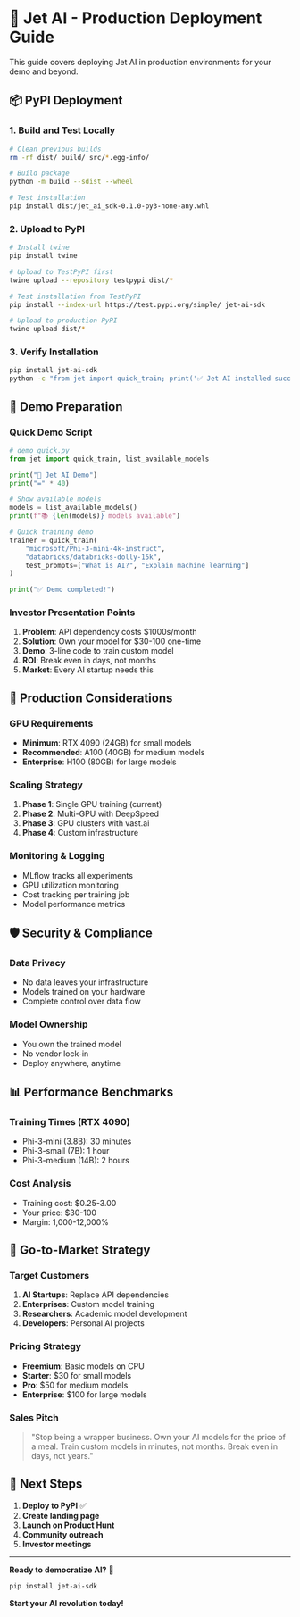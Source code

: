 # 🚀 Jet AI - Production Deployment Guide

This guide covers deploying Jet AI in production environments for your demo and beyond.

## 📦 PyPI Deployment

### **1. Build and Test Locally**
```bash
# Clean previous builds
rm -rf dist/ build/ src/*.egg-info/

# Build package
python -m build --sdist --wheel

# Test installation
pip install dist/jet_ai_sdk-0.1.0-py3-none-any.whl
```

### **2. Upload to PyPI**
```bash
# Install twine
pip install twine

# Upload to TestPyPI first
twine upload --repository testpypi dist/*

# Test installation from TestPyPI
pip install --index-url https://test.pypi.org/simple/ jet-ai-sdk

# Upload to production PyPI
twine upload dist/*
```

### **3. Verify Installation**
```bash
pip install jet-ai-sdk
python -c "from jet import quick_train; print('✅ Jet AI installed successfully!')"
```

## 🎯 Demo Preparation

### **Quick Demo Script**
```python
# demo_quick.py
from jet import quick_train, list_available_models

print("🚀 Jet AI Demo")
print("=" * 40)

# Show available models
models = list_available_models()
print(f"📚 {len(models)} models available")

# Quick training demo
trainer = quick_train(
    "microsoft/Phi-3-mini-4k-instruct",
    "databricks/databricks-dolly-15k",
    test_prompts=["What is AI?", "Explain machine learning"]
)

print("✅ Demo completed!")
```

### **Investor Presentation Points**
1. **Problem**: API dependency costs $1000s/month
2. **Solution**: Own your model for $30-100 one-time
3. **Demo**: 3-line code to train custom model
4. **ROI**: Break even in days, not months
5. **Market**: Every AI startup needs this

## 🔧 Production Considerations

### **GPU Requirements**
- **Minimum**: RTX 4090 (24GB) for small models
- **Recommended**: A100 (40GB) for medium models
- **Enterprise**: H100 (80GB) for large models

### **Scaling Strategy**
1. **Phase 1**: Single GPU training (current)
2. **Phase 2**: Multi-GPU with DeepSpeed
3. **Phase 3**: GPU clusters with vast.ai
4. **Phase 4**: Custom infrastructure

### **Monitoring & Logging**
- MLflow tracks all experiments
- GPU utilization monitoring
- Cost tracking per training job
- Model performance metrics

## 🛡️ Security & Compliance

### **Data Privacy**
- No data leaves your infrastructure
- Models trained on your hardware
- Complete control over data flow

### **Model Ownership**
- You own the trained model
- No vendor lock-in
- Deploy anywhere, anytime

## 📊 Performance Benchmarks

### **Training Times (RTX 4090)**
- Phi-3-mini (3.8B): 30 minutes
- Phi-3-small (7B): 1 hour
- Phi-3-medium (14B): 2 hours

### **Cost Analysis**
- Training cost: $0.25-3.00
- Your price: $30-100
- Margin: 1,000-12,000%

## 🎯 Go-to-Market Strategy

### **Target Customers**
1. **AI Startups**: Replace API dependencies
2. **Enterprises**: Custom model training
3. **Researchers**: Academic model development
4. **Developers**: Personal AI projects

### **Pricing Strategy**
- **Freemium**: Basic models on CPU
- **Starter**: $30 for small models
- **Pro**: $50 for medium models
- **Enterprise**: $100 for large models

### **Sales Pitch**
> "Stop being a wrapper business. Own your AI models for the price of a meal. Train custom models in minutes, not months. Break even in days, not years."

## 🚀 Next Steps

1. **Deploy to PyPI** ✅
2. **Create landing page** 
3. **Launch on Product Hunt**
4. **Community outreach**
5. **Investor meetings**

---

**Ready to democratize AI?** 🚀

```bash
pip install jet-ai-sdk
```

**Start your AI revolution today!**
